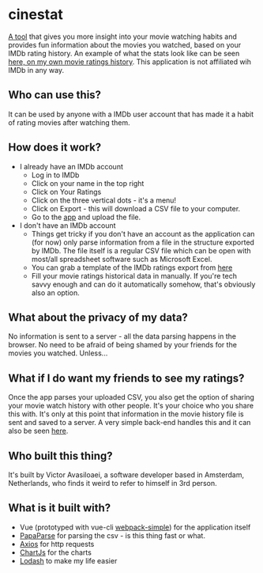 # cinestat
[A tool](https://cinestat.victor.avasiloaei.com) that gives you more insight into your movie watching habits and provides fun information about the movies you watched, based on your IMDb rating history.
An example of what the stats look like can be seen [here, on my own movie ratings history](https://cinestat.victor.avasiloaei.com/#/stats/5b0150e8e6eab64216940a30).
This application is not affiliated wih IMDb in any way.

## Who can use this?
It can be used by anyone with a IMDb user account that has made it a habit of rating movies after watching them.

## How does it work?
* I already have an IMDb account
  * Log in to IMDb
  * Click on your name in the top right
  * Click on Your Ratings
  * Click on the three vertical dots - it's a menu!
  * Click on Export - this will download a CSV file to your computer.
  * Go to the [app](https://cinestat.victor.avasiloaei.com) and upload the file.
* I don't have an IMDb account
  * Things get tricky if you don't have an account as the application can (for now) only parse information from a file in the structure exported by IMDb. The file itself is a regular CSV file which can be open with most/all spreadsheet software such as Microsoft Excel.
  * You can grab a template of the IMDb ratings export from [here](https://cinestat.victor.avasiloaei.com/static/example.csv)
  * Fill your movie ratings historical data in manually. If you're tech savvy enough and can do it automatically somehow, that's obviously also an option.

## What about the privacy of my data?
No information is sent to a server - all the data parsing happens in the browser. No need to be afraid of being shamed by your friends for the movies you watched. Unless...

## What if I do want my friends to see my ratings?
Once the app parses your uploaded CSV, you also get the option of sharing your movie watch history with other people. It's your choice who you share this with. It's only at this point that information in the movie history file is sent and saved to a server. A very simple back-end handles this and it can also be seen [here](https://github.com/victorelu/cinestat-backend).

## Who built this thing?
It's built by Victor Avasiloaei, a software developer based in Amsterdam, Netherlands, who finds it weird to refer to himself in 3rd person.

## What is it built with?
* Vue (prototyped with vue-cli [webpack-simple](https://github.com/vuejs-templates/webpack-simple)) for the application itself
* [PapaParse](https://github.com/mholt/PapaParse) for parsing the csv - is this thing fast or what.
* [Axios](https://github.com/axios/axios) for http requests
* [ChartJs](https://github.com/chartjs/Chart.js) for the charts
* [Lodash](https://github.com/lodash/lodash) to make my life easier
